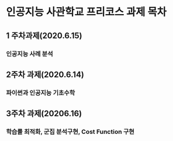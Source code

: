 # 인공지능 사관학교 프리코스 과제 목차

## 1 주차과제(2020.6.15)
### 인공지능 사례 분석

## 2주차 과제(2020.6.14)
### 파이썬과 인공지능 기초수학

## 3주차 과제(20206.16)
### 학습률 최적화, 군집 분석구현, Cost Function 구현
